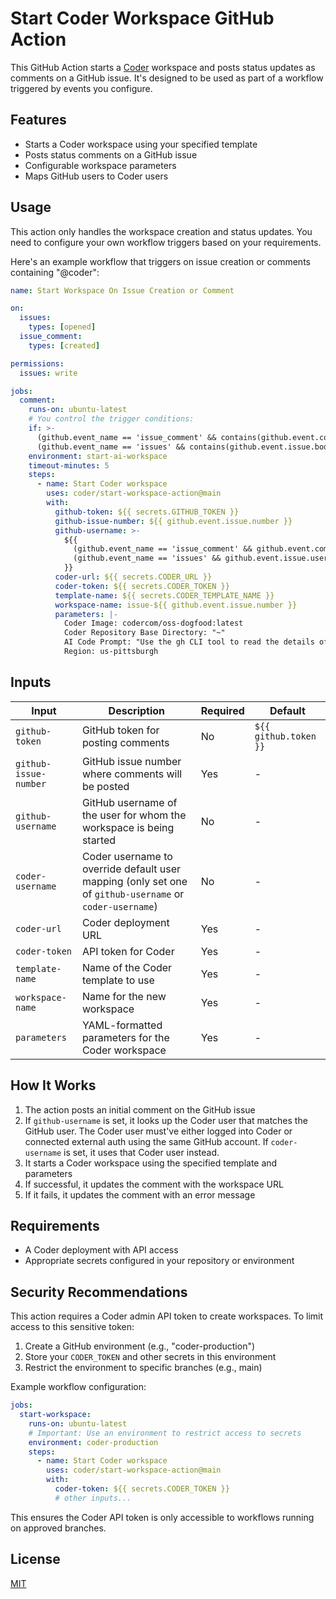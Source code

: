 # Start Coder Workspace GitHub Action

This GitHub Action starts a [Coder](https://coder.com) workspace and posts status updates as comments on a GitHub issue. It's designed to be used as part of a workflow triggered by events you configure.

## Features

- Starts a Coder workspace using your specified template
- Posts status comments on a GitHub issue
- Configurable workspace parameters
- Maps GitHub users to Coder users

## Usage

This action only handles the workspace creation and status updates. You need to configure your own workflow triggers based on your requirements.

Here's an example workflow that triggers on issue creation or comments containing "@coder":

```yaml
name: Start Workspace On Issue Creation or Comment

on:
  issues:
    types: [opened]
  issue_comment:
    types: [created]

permissions:
  issues: write

jobs:
  comment:
    runs-on: ubuntu-latest
    # You control the trigger conditions:
    if: >-
      (github.event_name == 'issue_comment' && contains(github.event.comment.body, '@coder')) || 
      (github.event_name == 'issues' && contains(github.event.issue.body, '@coder'))
    environment: start-ai-workspace
    timeout-minutes: 5
    steps:
      - name: Start Coder workspace
        uses: coder/start-workspace-action@main
        with:
          github-token: ${{ secrets.GITHUB_TOKEN }}
          github-issue-number: ${{ github.event.issue.number }}
          github-username: >-
            ${{
              (github.event_name == 'issue_comment' && github.event.comment.user.login) || 
              (github.event_name == 'issues' && github.event.issue.user.login)
            }}
          coder-url: ${{ secrets.CODER_URL }}
          coder-token: ${{ secrets.CODER_TOKEN }}
          template-name: ${{ secrets.CODER_TEMPLATE_NAME }}
          workspace-name: issue-${{ github.event.issue.number }}
          parameters: |-
            Coder Image: codercom/oss-dogfood:latest
            Coder Repository Base Directory: "~"
            AI Code Prompt: "Use the gh CLI tool to read the details of issue https://github.com/${{ github.repository }}/issues/${{ github.event.issue.number }} and then address it."
            Region: us-pittsburgh
```

## Inputs

| Input                 | Description                                                                                             | Required | Default               |
| --------------------- | ------------------------------------------------------------------------------------------------------- | -------- | --------------------- |
| `github-token`        | GitHub token for posting comments                                                                       | No       | `${{ github.token }}` |
| `github-issue-number` | GitHub issue number where comments will be posted                                                       | Yes      | -                     |
| `github-username`     | GitHub username of the user for whom the workspace is being started                                     | No       | -                     |
| `coder-username`      | Coder username to override default user mapping (only set one of `github-username` or `coder-username`) | No       | -                     |
| `coder-url`           | Coder deployment URL                                                                                    | Yes      | -                     |
| `coder-token`         | API token for Coder                                                                                     | Yes      | -                     |
| `template-name`       | Name of the Coder template to use                                                                       | Yes      | -                     |
| `workspace-name`      | Name for the new workspace                                                                              | Yes      | -                     |
| `parameters`          | YAML-formatted parameters for the Coder workspace                                                       | Yes      | -                     |

## How It Works

1. The action posts an initial comment on the GitHub issue
2. If `github-username` is set, it looks up the Coder user that matches the GitHub user. The Coder user must've either logged into Coder or connected external auth using the same GitHub account. If `coder-username` is set, it uses that Coder user instead.
3. It starts a Coder workspace using the specified template and parameters
4. If successful, it updates the comment with the workspace URL
5. If it fails, it updates the comment with an error message

## Requirements

- A Coder deployment with API access
- Appropriate secrets configured in your repository or environment

## Security Recommendations

This action requires a Coder admin API token to create workspaces. To limit access to this sensitive token:

1. Create a GitHub environment (e.g., "coder-production")
2. Store your `CODER_TOKEN` and other secrets in this environment
3. Restrict the environment to specific branches (e.g., main)

Example workflow configuration:

```yaml
jobs:
  start-workspace:
    runs-on: ubuntu-latest
    # Important: Use an environment to restrict access to secrets
    environment: coder-production
    steps:
      - name: Start Coder workspace
        uses: coder/start-workspace-action@main
        with:
          coder-token: ${{ secrets.CODER_TOKEN }}
          # other inputs...
```

This ensures the Coder API token is only accessible to workflows running on approved branches.

## License

[MIT](LICENSE)
